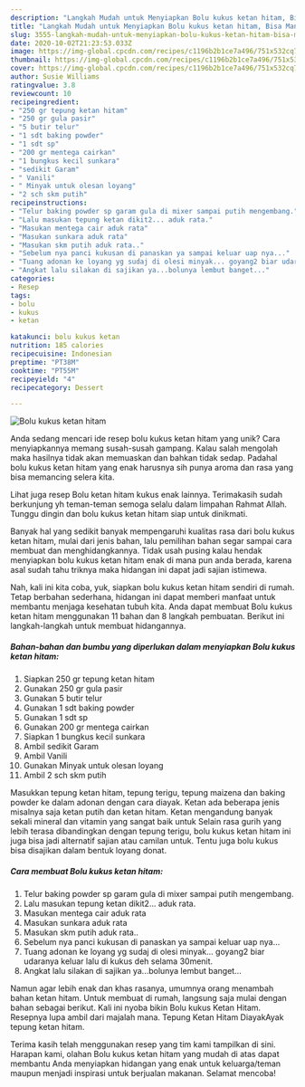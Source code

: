 ```yaml
---
description: "Langkah Mudah untuk Menyiapkan Bolu kukus ketan hitam, Bisa Manjain Lidah"
title: "Langkah Mudah untuk Menyiapkan Bolu kukus ketan hitam, Bisa Manjain Lidah"
slug: 3555-langkah-mudah-untuk-menyiapkan-bolu-kukus-ketan-hitam-bisa-manjain-lidah
date: 2020-10-02T21:23:53.033Z
image: https://img-global.cpcdn.com/recipes/c1196b2b1ce7a496/751x532cq70/bolu-kukus-ketan-hitam-foto-resep-utama.jpg
thumbnail: https://img-global.cpcdn.com/recipes/c1196b2b1ce7a496/751x532cq70/bolu-kukus-ketan-hitam-foto-resep-utama.jpg
cover: https://img-global.cpcdn.com/recipes/c1196b2b1ce7a496/751x532cq70/bolu-kukus-ketan-hitam-foto-resep-utama.jpg
author: Susie Williams
ratingvalue: 3.8
reviewcount: 10
recipeingredient:
- "250 gr tepung ketan hitam"
- "250 gr gula pasir"
- "5 butir telur"
- "1 sdt baking powder"
- "1 sdt sp"
- "200 gr mentega cairkan"
- "1 bungkus kecil sunkara"
- "sedikit Garam"
- " Vanili"
- " Minyak untuk olesan loyang"
- "2 sch skm putih"
recipeinstructions:
- "Telur baking powder sp garam gula di mixer sampai putih mengembang."
- "Lalu masukan tepung ketan dikit2... aduk rata."
- "Masukan mentega cair aduk rata"
- "Masukan sunkara aduk rata"
- "Masukan skm putih aduk rata.."
- "Sebelum nya panci kukusan di panaskan ya sampai keluar uap nya..."
- "Tuang adonan ke loyang yg sudaj di olesi minyak... goyang2 biar udaranya keluar lalu di kukus deh selama 30menit."
- "Angkat lalu silakan di sajikan ya...bolunya lembut banget..."
categories:
- Resep
tags:
- bolu
- kukus
- ketan

katakunci: bolu kukus ketan 
nutrition: 185 calories
recipecuisine: Indonesian
preptime: "PT38M"
cooktime: "PT55M"
recipeyield: "4"
recipecategory: Dessert

---
```



![Bolu kukus ketan hitam](https://img-global.cpcdn.com/recipes/c1196b2b1ce7a496/751x532cq70/bolu-kukus-ketan-hitam-foto-resep-utama.jpg)

Anda sedang mencari ide resep bolu kukus ketan hitam yang unik? Cara menyiapkannya memang susah-susah gampang. Kalau salah mengolah maka hasilnya tidak akan memuaskan dan bahkan tidak sedap. Padahal bolu kukus ketan hitam yang enak harusnya sih punya aroma dan rasa yang bisa memancing selera kita.

Lihat juga resep Bolu ketan hitam kukus enak lainnya. Terimakasih sudah berkunjung yh teman-teman semoga selalu dalam limpahan Rahmat Allah. Tunggu dingin dan bolu kukus ketan hitam siap untuk dinikmati.

Banyak hal yang sedikit banyak mempengaruhi kualitas rasa dari bolu kukus ketan hitam, mulai dari jenis bahan, lalu pemilihan bahan segar sampai cara membuat dan menghidangkannya. Tidak usah pusing kalau hendak menyiapkan bolu kukus ketan hitam enak di mana pun anda berada, karena asal sudah tahu triknya maka hidangan ini dapat jadi sajian istimewa.


Nah, kali ini kita coba, yuk, siapkan bolu kukus ketan hitam sendiri di rumah. Tetap berbahan sederhana, hidangan ini dapat memberi manfaat untuk membantu menjaga kesehatan tubuh kita. Anda dapat membuat Bolu kukus ketan hitam menggunakan 11 bahan dan 8 langkah pembuatan. Berikut ini langkah-langkah untuk membuat hidangannya.

<!--inarticleads1-->

##### Bahan-bahan dan bumbu yang diperlukan dalam menyiapkan Bolu kukus ketan hitam:

1. Siapkan 250 gr tepung ketan hitam
1. Gunakan 250 gr gula pasir
1. Gunakan 5 butir telur
1. Gunakan 1 sdt baking powder
1. Gunakan 1 sdt sp
1. Gunakan 200 gr mentega cairkan
1. Siapkan 1 bungkus kecil sunkara
1. Ambil sedikit Garam
1. Ambil  Vanili
1. Gunakan  Minyak untuk olesan loyang
1. Ambil 2 sch skm putih


Masukkan tepung ketan hitam, tepung terigu, tepung maizena dan baking powder ke dalam adonan dengan cara diayak. Ketan ada beberapa jenis misalnya saja ketan putih dan ketan hitam. Ketan mengandung banyak sekali mineral dan vitamin yang sangat baik untuk Selain rasa gurih yang lebih terasa dibandingkan dengan tepung terigu, bolu kukus ketan hitam ini juga bisa jadi alternatif sajian atau camilan untuk. Tentu juga bolu kukus bisa disajikan dalam bentuk loyang donat. 

<!--inarticleads2-->

##### Cara membuat Bolu kukus ketan hitam:

1. Telur baking powder sp garam gula di mixer sampai putih mengembang.
1. Lalu masukan tepung ketan dikit2... aduk rata.
1. Masukan mentega cair aduk rata
1. Masukan sunkara aduk rata
1. Masukan skm putih aduk rata..
1. Sebelum nya panci kukusan di panaskan ya sampai keluar uap nya...
1. Tuang adonan ke loyang yg sudaj di olesi minyak... goyang2 biar udaranya keluar lalu di kukus deh selama 30menit.
1. Angkat lalu silakan di sajikan ya...bolunya lembut banget...


Namun agar lebih enak dan khas rasanya, umumnya orang menambah bahan ketan hitam. Untuk membuat di rumah, langsung saja mulai dengan bahan sebagai berikut. Kali ini nyoba bikin Bolu kukus Ketan Hitam. Resepnya lupa ambil dari majalah mana. Tepung Ketan Hitam DiayakAyak tepung ketan hitam. 

Terima kasih telah menggunakan resep yang tim kami tampilkan di sini. Harapan kami, olahan Bolu kukus ketan hitam yang mudah di atas dapat membantu Anda menyiapkan hidangan yang enak untuk keluarga/teman maupun menjadi inspirasi untuk berjualan makanan. Selamat mencoba!
